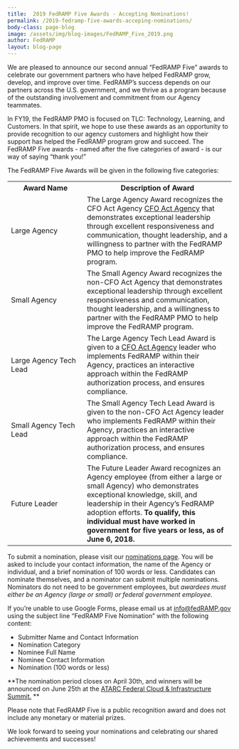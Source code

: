 ```yaml
---
title:  2019 FedRAMP Five Awards - Accepting Nominations!
permalink: /2019-fedramp-five-awards-acceping-nominations/
body-class: page-blog
image: /assets/img/blog-images/FedRAMP_Five_2019.png
author: FedRAMP
layout: blog-page
---
```

We are pleased to announce our second annual “FedRAMP Five” awards to celebrate our government partners who have helped FedRAMP grow, develop, and improve over time. FedRAMP’s success depends on our partners across the U.S. government, and we thrive as a program because of the outstanding involvement and commitment from our Agency teammates. 

In FY19, the FedRAMP PMO is focused on TLC: Technology, Learning, and Customers. In that spirit, we hope to use these awards as an opportunity to provide recognition to our agency customers and highlight how their support has helped the FedRAMP program grow and succeed. The FedRAMP Five awards - named after the five categories of award - is our way of saying “thank you!”

The FedRAMP Five Awards will be given in the following five categories:
<table width="95%" valign="top">
  <tr>
    <th>&nbsp;&nbsp;&nbsp;&nbsp;&nbsp;&nbsp;Award&nbsp;Name&nbsp;&nbsp;&nbsp;&nbsp;&nbsp;&nbsp;</th>
    <th>Description of Award</th>
  </tr>
  <tr>
    <td>Large Agency</td>
    <td>The Large Agency Award recognizes the CFO Act Agency <a href="https://cfo.gov/about/">CFO Act Agency</a> that demonstrates exceptional leadership through excellent responsiveness and communication, thought leadership, and a willingness to partner with the FedRAMP PMO to help improve the FedRAMP program.</td>
  </tr>
  <tr>
    <td>Small Agency</td>
    <td>The Small Agency Award recognizes the non-CFO Act Agency that demonstrates exceptional leadership through excellent responsiveness and communication, thought leadership, and a willingness to partner with the FedRAMP PMO to help improve the FedRAMP program.</td>
  </tr>
  <tr>
    <td>Large Agency Tech Lead</td>
    <td>The Large Agency Tech Lead Award is given to a <a href="https://cfo.gov/about/">CFO Act Agency</a> leader who implements FedRAMP within their Agency, practices an interactive approach within the FedRAMP authorization process, and ensures compliance.</td>
  </tr>
<tr>
    <td>Small Agency Tech Lead</td>
    <td>The Small Agency Tech Lead Award is given to the non-CFO Act Agency leader who implements FedRAMP within their Agency, practices an interactive approach within the FedRAMP authorization process, and ensures compliance.</td>
  </tr>
<tr>
    <td>Future Leader</td>
    <td>The Future Leader Award recognizes an Agency employee (from either a large or small Agency) who demonstrates exceptional knowledge, skill, and leadership in their Agency’s FedRAMP adoption efforts. <strong>To qualify, this individual must have worked in government for five years or less, as of June 6, 2018.</strong></td>
  </tr>
</table>

To submit a nomination, please visit our <a href="https://goo.gl/forms/UttLIQEt6TXFWEol1">nominations page</a>. You will be asked to include your contact information, the name of the Agency or individual, and a brief nomination of 100 words or less. Candidates can nominate themselves, and a nominator can submit multiple nominations. Nominators do not need to be government employees, but _awardees must either be an Agency (large or small) or federal government employee_.

If you’re unable to use Google Forms, please email us at info@fedRAMP.gov using the subject line “FedRAMP Five Nomination” with the following content: 
* Submitter Name and Contact Information
* Nomination Category
* Nominee Full Name
* Nominee Contact Information
* Nomination (100 words or less)

**The nomination period closes on April 30th, and winners will be announced on June 25th at the <a href="https://atarc.org/event/cloud-infrastructure-summit/">ATARC Federal Cloud & Infrastructure Summit.</a> **

Please note that FedRAMP Five is a public recognition award and does not include any monetary or material prizes.

We look forward to seeing your nominations and celebrating our shared achievements and successes!
